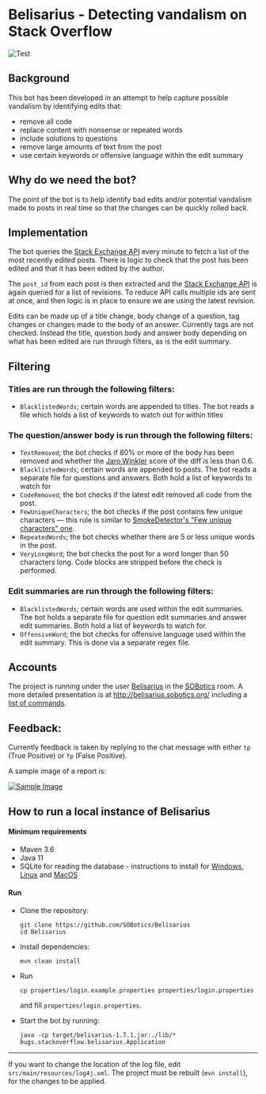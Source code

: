 # Belisarius - Detecting vandalism on Stack Overflow

![Test](https://github.com/SOBotics/Belisarius/workflows/Test/badge.svg)

## Background

This bot has been developed in an attempt to help capture possible vandalism by identifying edits that:

 - remove all code
 - replace content with nonsense or repeated words
 - include solutions to questions
 - remove large amounts of text from the post
 - use certain keywords or offensive language within the edit summary
 
## Why do we need the bot?

The point of the bot is to help identify bad edits and/or potential vandalism made to posts in real time so that the changes can be quickly rolled back.

## Implementation

The bot queries the [Stack Exchange API][1] every minute to fetch a list of the most recently edited posts. There is logic to check that the post has been edited and that it has been edited by the author.

The `post_id` from each post is then extracted and the [Stack Exchange API][2] is again queried for a list of revisions. To reduce API calls multiple ids are sent at once, and then logic is in place to ensure we are using the latest revision.

Edits can be made up of a title change, body change of a question, tag changes or changes made to the body of an answer. Currently tags are not checked. Instead the title, question body and answer body depending on what has been edited are run through filters, as is the edit summary.

## Filtering

### Titles are run through the following filters:

  - `BlacklistedWords`; certain words are appended to titles. The bot reads a file which holds a list of keywords to watch out for within titles

### The question/answer body is run through the following filters:
 
 - `TextRemoved`; the bot checks if 80% or more of the body has been removed and whether the [Jaro Winkler][3] score of the diff is less than 0.6.
 - `BlacklistedWords`; certain words are appended to posts. The bot reads a separate file for questions and answers. Both hold a list of keywords to watch for
 - `CodeRemoved`; the bot checks if the latest edit removed all code from the post.
 - `FewUniqueCharacters`; the bot checks if the post contains few unique characters &mdash; this rule is similar to [SmokeDetector's "Few unique characters" one](https://metasmoke.erwaysoftware.com/reason/23).
 - `RepeatedWords`; the bot checks whether there are 5 or less unique words in the post.
 - `VeryLongWord`; the bot checks the post for a word longer than 50 characters long. Code blocks are stripped before the check is performed.

### Edit summaries are run through the following filters:

 - `BlacklistedWords`; certain words are used within the edit summaries. The bot holds a separate file for question edit summaries and answer edit summaries. Both hold a list of keywords to watch for.
 - `OffensiveWord`; the bot checks for offensive language used within the edit summary. This is done via a separate regex file.
 
## Accounts 

The project is running under the user [Belisarius][4] in the [SOBotics][5] room. A more detailed presentation is at http://belisarius.sobotics.org/ including a [list of commands][6].

## Feedback:

Currently feedback is taken by replying to the chat message with either `tp` (True Positive) or `fp` (False Positive).

A sample image of a report is: 
  
  [![Sample Image][7]][7]

## How to run a local instance of Belisarius

#### Minimum requirements

- Maven 3.6
- Java 11
- SQLite for reading the database - instructions to install for [Windows](https://www.sqlitetutorial.net/download-install-sqlite), [Linux](https://linoxide.com/linux-how-to/install-use-sqlite-linux) and [MacOS](https://flaviocopes.com/sqlite-how-to-install)

#### Run

- Clone the repository:

      git clone https://github.com/SOBotics/Belisarius
      cd Belisarius

- Install dependencies:

      mvn clean install

- Run

      cp properties/login.example.properties properties/login.properties

  and fill `properties/login.properties`.

- Start the bot by running:

      java -cp target/belisarius-1.7.1.jar:./lib/* bugs.stackoverflow.belisarius.Application

-----

If you want to change the location of the log file, edit `src/main/resources/log4j.xml`. The project must be rebuilt (`mvn install`), for the changes to be applied.

 [1]: https://api.stackexchange.com/docs/posts
 [2]: https://api.stackexchange.com/docs/revisions-by-ids
 [3]: https://en.wikipedia.org/wiki/Jaro%E2%80%93Winkler_distance
 [4]: https://stackoverflow.com/users/13903854/belisarius
 [5]: http://chat.stackoverflow.com/rooms/111347/sobotics
 [6]: http://belisarius.sobotics.org/commands
 [7]: https://user-images.githubusercontent.com/38133098/94342659-2af8d680-001b-11eb-9842-e6d0f5f4a70b.png
